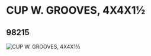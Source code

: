 # CUP W. GROOVES, 4X4X1½
## 98215
![CUP W. GROOVES, 4X4X1½](https://lc-www-live-s.legocdn.com/media/bricks/5/2/4654899.jpg)